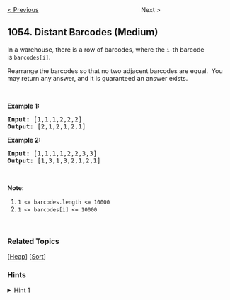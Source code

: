 <!--|This file generated by command(leetcode description); DO NOT EDIT.    |-->
<!--+----------------------------------------------------------------------+-->
<!--|@author    Openset <openset.wang@gmail.com>                           |-->
<!--|@link      https://github.com/openset                                 |-->
<!--|@home      https://github.com/openset/leetcode                        |-->
<!--+----------------------------------------------------------------------+-->

[< Previous](https://github.com/openset/leetcode/tree/master/problems/previous-permutation-with-one-swap "Previous Permutation With One Swap")
　　　　　　　　　　　　　　　　
Next >

## 1054. Distant Barcodes (Medium)

<p>In a warehouse, there is a row of barcodes, where the <code>i</code>-th barcode is&nbsp;<code>barcodes[i]</code>.</p>

<p>Rearrange the barcodes so that no two adjacent barcodes are equal.&nbsp; You may return any answer, and it is guaranteed an answer exists.</p>

<p>&nbsp;</p>

<p><strong>Example 1:</strong></p>

<pre>
<strong>Input: </strong><span id="example-input-1-1">[1,1,1,2,2,2]</span>
<strong>Output: </strong><span id="example-output-1">[2,1,2,1,2,1]</span>
</pre>

<div>
<p><strong>Example 2:</strong></p>

<pre>
<strong>Input: </strong><span id="example-input-2-1">[1,1,1,1,2,2,3,3]</span>
<strong>Output: </strong><span id="example-output-2">[1,3,1,3,2,1,2,1]</span></pre>
</div>

<p>&nbsp;</p>

<p><strong>Note:</strong></p>

<ol>
	<li><code>1 &lt;= barcodes.length &lt;= 10000</code></li>
	<li><code>1 &lt;= barcodes[i] &lt;= 10000</code></li>
</ol>

<div>
<div>&nbsp;</div>
</div>

### Related Topics
  [[Heap](https://github.com/openset/leetcode/tree/master/tag/heap/README.md)]
  [[Sort](https://github.com/openset/leetcode/tree/master/tag/sort/README.md)]

### Hints
<details>
<summary>Hint 1</summary>
We want to always choose the most common or second most common element to write next.  What data structure allows us to query this effectively?
</details>
